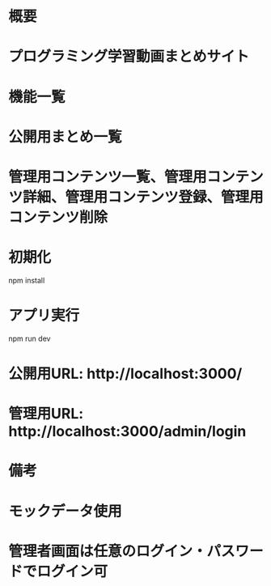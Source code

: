 # 概要
# プログラミング学習動画まとめサイト

# 機能一覧
# 公開用まとめ一覧
# 管理用コンテンツ一覧、管理用コンテンツ詳細、管理用コンテンツ登録、管理用コンテンツ削除

# 初期化
npm install

# アプリ実行
npm run dev

# 公開用URL: http://localhost:3000/
# 管理用URL: http://localhost:3000/admin/login

# 備考
# モックデータ使用
# 管理者画面は任意のログイン・パスワードでログイン可